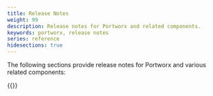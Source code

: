 ```yaml
---
title: Release Notes
weight: 99
description: Release notes for Portworx and related components.
keywords: portworx, release notes
series: reference
hidesections: true
---
```

The following sections provide release notes for Portworx and various related components:

{{<homelist series="release-notes">}}
